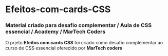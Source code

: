 # Efeitos-com-cards-CSS
### Material criado para desafio complementar  / Aula de CSS essencial  /  Academy  / MarTech Coders

O prjeto **Efeitos com cards CSS** foi criado como desafio complementar ao curso de CSS essencial oferecido por **MarTech coders**
